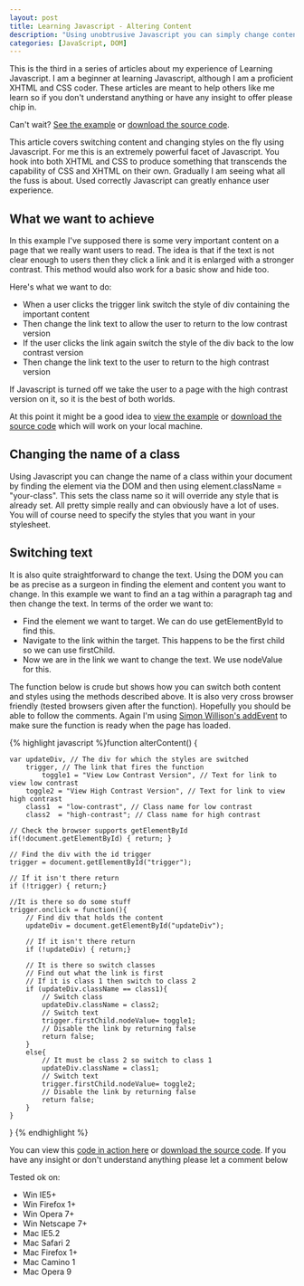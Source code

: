 ```yaml
--- 
layout: post
title: Learning Javascript - Altering Content
description: "Using unobtrusive Javascript you can simply change content and styles on your page without returning to the server. Done right you can also keep it accessible and maintainable. "
categories: [JavaScript, DOM]
---
```

This is the third in a series of articles about my experience of Learning Javascript. I am a beginner at learning Javascript, although I am a proficient XHTML and CSS coder. These articles are meant to help others like me learn so if you don't understand anything or have any insight to offer please chip in.

Can't wait? [See the example][1] or [download the source code][2].

This article covers switching content and changing styles on the fly using Javascript. For me this is an extremely powerful facet of Javascript. You hook into both XHTML and CSS to produce something that transcends the capability of CSS and XHTML on their own. Gradually I am seeing what all the fuss is about. Used correctly Javascript can greatly enhance user experience.

## What we want to achieve

In this example I've supposed there is some very important content on a page that we really want users to read. The idea is that if the text is not clear enough to users then they click a link and it is enlarged with a stronger contrast. This method would also work for a basic show and hide too. 

Here's what we want to do:

*   When a user clicks the trigger link switch the style of div containing the important content
*   Then change the link text to allow the user to return to the low contrast version
*   If the user clicks the link again switch the style of the div back to the low contrast version
*   Then change the link text to the user to return to the high contrast version

If Javascript is turned off we take the user to a page with the high contrast version on it, so it is the best of both worlds. 

At this point it might be a good idea to [view the example][1] or [download the source code][2] which will work on your local machine.

## Changing the name of a class

Using Javascript you can change the name of a class within your document by finding the element via the DOM and then using element.className = "your-class". This sets the class name so it will override any style that is already set. All pretty simple really and can obviously have a lot of uses. You will of course need to specify the styles that you want in your stylesheet.

## Switching text

It is also quite straightforward to change the text. Using the DOM you can be as precise as a surgeon in finding the element and content you want to change. In this example we want to find an a tag within a paragraph tag and then change the text. In terms of the order we want to:

*   Find the element we want to target. We can do use getElementById to find this.
*   Navigate to the link within the target. This happens to be the first child so we can use firstChild.
*   Now we are in the link we want to change the text. We use nodeValue for this.

The function below is crude but shows how you can switch both content and styles using the methods described above. It is also very cross browser friendly (tested browsers given after the function). Hopefully you should be able to follow the comments. Again I'm using [Simon Willison's addEvent][3] to make sure the function is ready when the page has loaded.  

{% highlight javascript %}function alterContent() {
    
    var updateDiv, // The div for which the styles are switched    
        trigger, // The link that fires the function
            toggle1 = "View Low Contrast Version", // Text for link to view low contrast
        toggle2 = "View High Contrast Version", // Text for link to view high contrast
        class1  = "low-contrast", // Class name for low contrast
        class2  = "high-contrast"; // Class name for high contrast
    
    // Check the browser supports getElementById
    if(!document.getElementById) { return; }

    // Find the div with the id trigger
    trigger = document.getElementById("trigger");
    
    // If it isn't there return
    if (!trigger) { return;}    
    
    //It is there so do some stuff
    trigger.onclick = function(){
        // Find div that holds the content
        updateDiv = document.getElementById("updateDiv");
        
        // If it isn't there return
        if (!updateDiv) { return;}

        // It is there so switch classes
        // Find out what the link is first
        // If it is class 1 then switch to class 2
        if (updateDiv.className == class1){
            // Switch class
            updateDiv.className = class2;
            // Switch text
            trigger.firstChild.nodeValue= toggle1;
            // Disable the link by returning false        
            return false;
        }
        else{
            // It must be class 2 so switch to class 1
            updateDiv.className = class1;
            // Switch text
            trigger.firstChild.nodeValue= toggle2;
            // Disable the link by returning false
            return false;
        }
    }    
} 
{% endhighlight %}

You can view this [code in action here][1] or [download the source code][2]. If you have any insight or don't understand anything please let a comment below

Tested ok on:

*   Win IE5+
*   Win Firefox 1+
*   Win Opera 7+
*   Win Netscape 7+
*   Mac IE5.2
*   Mac Safari 2
*   Mac Firefox 1+
*   Mac Camino 1
*   Mac Opera 9

 [1]: http://www.shapeshed.com/examples/altering-content/
 [2]: http://www.shapeshed.com/downloads/altering-content.zip
 [3]: http://simonwillison.net/2004/May/26/addLoadEvent/

